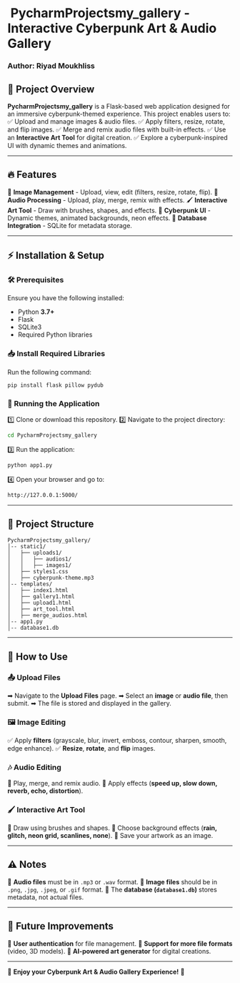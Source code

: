 #  PycharmProjectsmy\_gallery - Interactive Cyberpunk Art & Audio Gallery

### **Author:** Riyad Moukhliss

## 📌 Project Overview

**PycharmProjectsmy\_gallery** is a Flask-based web application designed for an immersive cyberpunk-themed experience. This project enables users to:
✅ Upload and manage images & audio files.
✅ Apply filters, resize, rotate, and flip images.
✅ Merge and remix audio files with built-in effects.
✅ Use an **Interactive Art Tool** for digital creation.
✅ Explore a cyberpunk-inspired UI with dynamic themes and animations.

---

## 🔥 Features

🎨 **Image Management** - Upload, view, edit (filters, resize, rotate, flip).
🎵 **Audio Processing** - Upload, play, merge, remix with effects.
🖌 **Interactive Art Tool** - Draw with brushes, shapes, and effects.
🌌 **Cyberpunk UI** - Dynamic themes, animated backgrounds, neon effects.
📂 **Database Integration** - SQLite for metadata storage.

---

## ⚡ Installation & Setup

### **🛠 Prerequisites**

Ensure you have the following installed:

- Python **3.7+**
- Flask
- SQLite3
- Required Python libraries

### **📥 Install Required Libraries**

Run the following command:

```sh
pip install flask pillow pydub
```

### **🚀 Running the Application**

1️⃣ Clone or download this repository.
2️⃣ Navigate to the project directory:

```sh
cd PycharmProjectsmy_gallery
```

3️⃣ Run the application:

```sh
python app1.py
```

4️⃣ Open your browser and go to:

```sh
http://127.0.0.1:5000/
```

---

## 📂 Project Structure

```
PycharmProjectsmy_gallery/
│-- static1/
│   ├── uploads1/
│   │   ├── audios1/
│   │   ├── images1/
│   ├── styles1.css
│   ├── cyberpunk-theme.mp3
│-- templates/
│   ├── index1.html
│   ├── gallery1.html
│   ├── upload1.html
│   ├── art_tool.html
│   ├── merge_audios.html
│-- app1.py
│-- database1.db
```

---

## 🎨 How to Use

### 📤 **Upload Files**

➡ Navigate to the **Upload Files** page.
➡ Select an **image** or **audio file**, then submit.
➡ The file is stored and displayed in the gallery.

### 🖼 **Image Editing**

✅ Apply **filters** (grayscale, blur, invert, emboss, contour, sharpen, smooth, edge enhance).
✅ **Resize**, **rotate**, and **flip** images.

### 🎶 **Audio Editing**

🎵 Play, merge, and remix audio.
🎵 Apply effects (**speed up, slow down, reverb, echo, distortion**).

### 🖌 **Interactive Art Tool**

🎨 Draw using brushes and shapes.
🎨 Choose background effects (**rain, glitch, neon grid, scanlines, none**).
🎨 Save your artwork as an image.

---

## ⚠️ Notes

📌 **Audio files** must be in `.mp3` or `.wav` format.
📌 **Image files** should be in `.png`, `.jpg`, `.jpeg`, or `.gif` format.
📌 The **database (****`database1.db`****)** stores metadata, not actual files.

---

## 🎯 Future Improvements

🔹 **User authentication** for file management.
🔹 **Support for more file formats** (video, 3D models).
🔹 **AI-powered art generator** for digital creations.

---

💾 **Enjoy your Cyberpunk Art & Audio Gallery Experience!** 🚀

